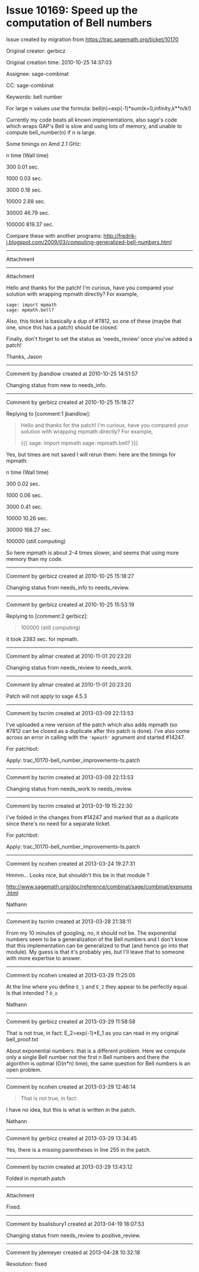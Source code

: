 # Issue 10169: Speed up the computation of Bell numbers

Issue created by migration from https://trac.sagemath.org/ticket/10170

Original creator: gerbicz

Original creation time: 2010-10-25 14:37:03

Assignee: sage-combinat

CC:  sage-combinat

Keywords: bell number

For large n values use the formula: bell(n)=exp(-1)*sum(k=0,infinity,k**n/k!)

Currently my code beats all known implementations, also sage's code which wraps GAP's Bell is slow and using lots of memory, and unable to compute bell_number(n) if n is large.

Some timings on Amd 2.1 GHz:

n       time (Wall time)

300     0.01 sec.

1000    0.03 sec.

3000    0.18 sec.

10000   2.88 sec.

30000   46.79 sec.

100000  819.37 sec.

Compare these with another programs:
http://fredrik-j.blogspot.com/2009/03/computing-generalized-bell-numbers.html


---

Attachment


---

Attachment

Hello and thanks for the patch!  I'm curious, have you compared your solution with wrapping mpmath directly?  For example,


``` 
sage: import mpmath
sage: mpmath.bell?
```


Also, this ticket is basically a dup of #7812, so one of these (maybe that one, since this has a patch) should be closed.  

Finally, don't forget to set the status as 'needs_review' once you've added a patch!

Thanks,
Jason


---

Comment by jbandlow created at 2010-10-25 14:51:57

Changing status from new to needs_info.


---

Comment by gerbicz created at 2010-10-25 15:18:27

Replying to [comment:1 jbandlow]:
> Hello and thanks for the patch!  I'm curious, have you compared your solution with wrapping mpmath directly?  For example,
> 
> {{{ 
> sage: import mpmath
> sage: mpmath.bell?
> }}}

Yes, but times are not saved I will rerun them: here are the timings for mpmath:

n  time (Wall time)

300 0.02 sec.

1000 0.06 sec.

3000 0.41 sec.

10000 10.26 sec.

30000 168.27 sec.

100000 (still computing)

So here mpmath is about 2-4 times slower, and seems that using more memory than my code.


---

Comment by gerbicz created at 2010-10-25 15:18:27

Changing status from needs_info to needs_review.


---

Comment by gerbicz created at 2010-10-25 15:53:19

Replying to [comment:2 gerbicz]:

> 100000 (still computing)

it took 2383 sec. for mpmath.


---

Comment by allmar created at 2010-11-01 20:23:20

Changing status from needs_review to needs_work.


---

Comment by allmar created at 2010-11-01 20:23:20

Patch will not apply to sage 4.5.3


---

Comment by tscrim created at 2013-03-09 22:13:53

I've uploaded a new version of the patch which also adds mpmath (so #7812 can be closed as a duplicate after this patch is done). I've also come across an error in calling with the `'mpmath'` agrument and started #14247.

For patchbot:

Apply: trac_10170-bell_number_improvements-ts.patch


---

Comment by tscrim created at 2013-03-09 22:13:53

Changing status from needs_work to needs_review.


---

Comment by tscrim created at 2013-03-19 15:22:30

I've folded in the changes from #14247 and marked that as a duplicate since there's no need for a separate ticket.

For patchbot:

Apply: trac_10170-bell_number_improvements-ts.patch


---

Comment by ncohen created at 2013-03-24 19:27:31

Hmmm... Looks nice, but shouldn't this be in that module ?

http://www.sagemath.org/doc/reference/combinat/sage/combinat/expnums.html

Nathann


---

Comment by tscrim created at 2013-03-28 21:38:11

From my 10 minutes of googling, no, it should not be. The exponential numbers seem to be a generalization of the Bell numbers and I don't know that this implementation can be generalized to that (and hence go into that module). My guess is that it's probably yes, but I'll leave that to someone with more expertise to answer.


---

Comment by ncohen created at 2013-03-29 11:25:05

At the line where you define `E_1` and `E_2` they appear to be perfectly equal. Is that intended ? `O_o`

Nathann


---

Comment by gerbicz created at 2013-03-29 11:58:58

That is not true, in fact: E_2=exp(-1)*E_1 as you can read in my original bell_proof.txt

About exponential numbers: that is a different problem. Here we compute only a single Bell number not the first n Bell numbers and there the algorithm is optimal (O(n*n) time), the same question for Bell numbers is an open problem.


---

Comment by ncohen created at 2013-03-29 12:46:14

> That is not true, in fact: 

I have no idea, but this is what is written in the patch.

Nathann


---

Comment by gerbicz created at 2013-03-29 13:34:45

Yes, there is a missing parentheses in line 255 in the patch.


---

Comment by tscrim created at 2013-03-29 13:43:12

Folded in mpmath patch


---

Attachment

Fixed.


---

Comment by bsalisbury1 created at 2013-04-19 18:07:53

Changing status from needs_review to positive_review.


---

Comment by jdemeyer created at 2013-04-28 10:32:18

Resolution: fixed
